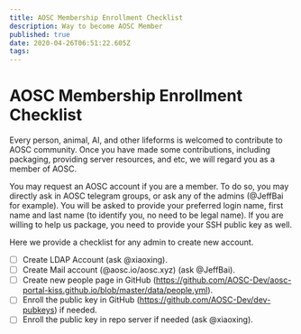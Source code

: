 ```yaml
---
title: AOSC Membership Enrollment Checklist
description: Way to become AOSC Member
published: true
date: 2020-04-26T06:51:22.605Z
tags: 
---
```


# AOSC Membership Enrollment Checklist
Every person, animal, AI, and other lifeforms is welcomed to contribute to AOSC community. Once you have made some contributions, including packaging, providing server resources, and etc, we will regard you as a member of AOSC.

You may request an AOSC account if you are a member. To do so, you may directly ask in AOSC telegram groups, or ask any of the admins (@JeffBai for example). You will be asked to provide your preferred login name, first name and last name (to identify you, no need to be legal name). If you are willing to help us package, you need to provide your SSH public key as well.

Here we provide a checklist for any admin to create new account.

- [ ] Create LDAP Account (ask @xiaoxing).
- [ ] Create Mail account (@aosc.io/aosc.xyz) (ask @JeffBai).
- [ ] Create new people page in GitHub (https://github.com/AOSC-Dev/aosc-portal-kiss.github.io/blob/master/data/people.yml).
- [ ] Enroll the public key in GitHub (https://github.com/AOSC-Dev/dev-pubkeys) if needed.
- [ ] Enroll the public key in repo server if needed (ask @xiaoxing).